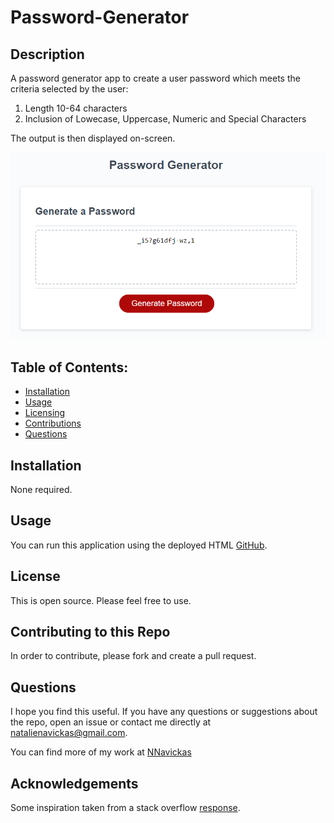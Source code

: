 # Password-Generator

## Description 
A password generator app to create a user password which meets the criteria selected by the user:
1. Length 10-64 characters
2. Inclusion of Lowecase, Uppercase, Numeric and Special Characters

The output is then displayed on-screen.

![Screenshot of expected output](./assets/screenshot.PNG)

## Table of Contents: 
- [Installation](#installation)
- [Usage](#usage)
- [Licensing](#license)
- [Contributions](#contributing-to-this-repo)
- [Questions](#questions)

## Installation

None required.

## Usage

You can run this application using the deployed HTML [GitHub](https://nnavickas.github.io/Password-Generator/).

## License

This is open source. Please feel free to use.

## Contributing to this Repo

In order to contribute, please fork and create a pull request.

## Questions

I hope you find this useful. If you have any questions or suggestions about the repo, open an issue or contact me directly at natalienavickas@gmail.com. 

You can find more of my work at [NNavickas](https://github.com/NNavickas)

## Acknowledgements 
Some inspiration taken from a stack overflow [response](https://stackoverflow.com/questions/1497481/javascript-password-generator).

